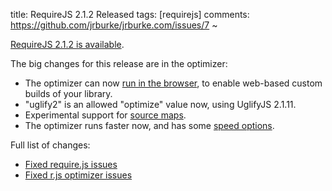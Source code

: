 title: RequireJS 2.1.2 Released
tags: [requirejs]
comments: https://github.com/jrburke/jrburke.com/issues/7
~

[RequireJS 2.1.2 is available](http://www.requirejs.org/docs/download.html).

The big changes for this release are in the optimizer:

* The optimizer can now [run in the browser](http://www.requirejs.org/docs/optimization.html#requirements), to enable web-based custom builds of your library.
* "uglify2" is an allowed "optimize" value now, using UglifyJS 2.1.11.
* Experimental support for [source maps](http://www.requirejs.org/docs/optimization.html#sourcemaps).
* The optimizer runs faster now, and has some [speed options](http://www.requirejs.org/docs/optimization.html#turbo).

Full list of changes:

* [Fixed require.js issues](https://github.com/jrburke/requirejs/issues?milestone=22&sort=created&direction=desc&state=closed)
* [Fixed r.js optimizer issues](https://github.com/jrburke/r.js/issues?sort=created&direction=desc&state=closed&page=1&milestone=20)
